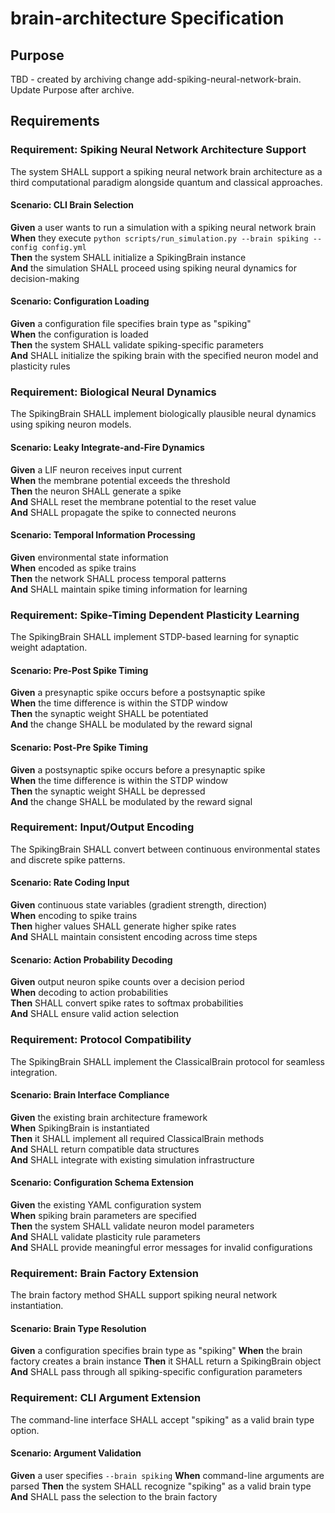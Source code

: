 # brain-architecture Specification

## Purpose
TBD - created by archiving change add-spiking-neural-network-brain. Update Purpose after archive.
## Requirements
### Requirement: Spiking Neural Network Architecture Support
The system SHALL support a spiking neural network brain architecture as a third computational paradigm alongside quantum and classical approaches.

#### Scenario: CLI Brain Selection
**Given** a user wants to run a simulation with a spiking neural network brain  
**When** they execute `python scripts/run_simulation.py --brain spiking --config config.yml`  
**Then** the system SHALL initialize a SpikingBrain instance  
**And** the simulation SHALL proceed using spiking neural dynamics for decision-making  

#### Scenario: Configuration Loading
**Given** a configuration file specifies brain type as "spiking"  
**When** the configuration is loaded  
**Then** the system SHALL validate spiking-specific parameters  
**And** SHALL initialize the spiking brain with the specified neuron model and plasticity rules

### Requirement: Biological Neural Dynamics
The SpikingBrain SHALL implement biologically plausible neural dynamics using spiking neuron models.

#### Scenario: Leaky Integrate-and-Fire Dynamics
**Given** a LIF neuron receives input current  
**When** the membrane potential exceeds the threshold  
**Then** the neuron SHALL generate a spike  
**And** SHALL reset the membrane potential to the reset value  
**And** SHALL propagate the spike to connected neurons  

#### Scenario: Temporal Information Processing
**Given** environmental state information  
**When** encoded as spike trains  
**Then** the network SHALL process temporal patterns  
**And** SHALL maintain spike timing information for learning

### Requirement: Spike-Timing Dependent Plasticity Learning
The SpikingBrain SHALL implement STDP-based learning for synaptic weight adaptation.

#### Scenario: Pre-Post Spike Timing
**Given** a presynaptic spike occurs before a postsynaptic spike  
**When** the time difference is within the STDP window  
**Then** the synaptic weight SHALL be potentiated  
**And** the change SHALL be modulated by the reward signal  

#### Scenario: Post-Pre Spike Timing
**Given** a postsynaptic spike occurs before a presynaptic spike  
**When** the time difference is within the STDP window  
**Then** the synaptic weight SHALL be depressed  
**And** the change SHALL be modulated by the reward signal

### Requirement: Input/Output Encoding
The SpikingBrain SHALL convert between continuous environmental states and discrete spike patterns.

#### Scenario: Rate Coding Input
**Given** continuous state variables (gradient strength, direction)  
**When** encoding to spike trains  
**Then** higher values SHALL generate higher spike rates  
**And** SHALL maintain consistent encoding across time steps  

#### Scenario: Action Probability Decoding
**Given** output neuron spike counts over a decision period  
**When** decoding to action probabilities  
**Then** SHALL convert spike rates to softmax probabilities  
**And** SHALL ensure valid action selection

### Requirement: Protocol Compatibility
The SpikingBrain SHALL implement the ClassicalBrain protocol for seamless integration.

#### Scenario: Brain Interface Compliance
**Given** the existing brain architecture framework  
**When** SpikingBrain is instantiated  
**Then** it SHALL implement all required ClassicalBrain methods  
**And** SHALL return compatible data structures  
**And** SHALL integrate with existing simulation infrastructure  

#### Scenario: Configuration Schema Extension
**Given** the existing YAML configuration system  
**When** spiking brain parameters are specified  
**Then** the system SHALL validate neuron model parameters  
**And** SHALL validate plasticity rule parameters  
**And** SHALL provide meaningful error messages for invalid configurations

### Requirement: Brain Factory Extension
The brain factory method SHALL support spiking neural network instantiation.

#### Scenario: Brain Type Resolution
**Given** a configuration specifies brain type as "spiking"
**When** the brain factory creates a brain instance
**Then** it SHALL return a SpikingBrain object
**And** SHALL pass through all spiking-specific configuration parameters

### Requirement: CLI Argument Extension
The command-line interface SHALL accept "spiking" as a valid brain type option.

#### Scenario: Argument Validation
**Given** a user specifies `--brain spiking`
**When** command-line arguments are parsed
**Then** the system SHALL recognize "spiking" as a valid brain type
**And** SHALL pass the selection to the brain factory
